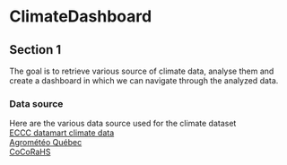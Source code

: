# ClimateDashboard

## Section 1

The goal is to retrieve various source of climate data, analyse them and create a dashboard in which we can navigate through the analyzed data.

### Data source
Here are the various data source used for the climate dataset  
[ECCC datamart climate data](https://dd.weather.gc.ca/climate/)  
[Agrométéo Québec](https://www.agrometeo.org/index.php/weather/local)  
[CoCoRaHS](https://maps.cocorahs.org/)  

<!-- Hidden content -->
